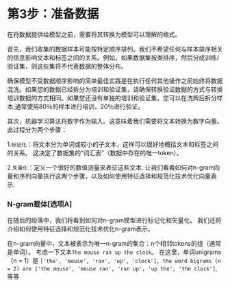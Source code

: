 # 第3步：准备数据
在将数据提供给模型之前，需要将其转换为模型可以理解的格式。

首先，我们收集的数据样本可能按特定顺序排列。我们不希望任何与样本排序相关的信息影响文本和标签之间的关系。例如，如果数据集按类排序，然后分成训练/验证集，则这些集将不代表数据的整体分布。

确保模型不受数据顺序影响的简单最佳实践是在执行任何其他操作之前始终将数据混洗。如果您的数据已经拆分为培训和验证集，请确保转换验证数据的方式与转换培训数据的方式相同。如果您还没有单独的培训和验证集，您可以在洗牌后拆分样本;通常使用80％的样本进行培训，20％进行验证。

其次，机器学习算法将数字作为输入。这意味着我们需要将文本转换为数字向量。此过程分为两个步骤：

1.```标记化```：将文本分为单词或较小的子文本，这样可以很好地概括文本和标签之间的关系。 这决定了数据集的“词汇表”（数据中存在的唯一token）。

2.```矢量化```：定义一个很好的数值测量来表征这些文本.
让我们看看如何对n-gram向量和序列向量执行这两个步骤，以及如何使用特征选择和规范化技术优化向量表示.

### N-gram载体[选项A]
在随后的段落中，我们将看到如何对n-gram模型进行标记化和矢量化。 我们还将介绍如何使用特征选择和规范化技术优化n-gram表示。

在n-gram向量中，文本被表示为唯一n-gram的集合：n个相邻tokens的组（通常是单词）。 考虑一下文本```The mouse ran up the clock```。 在这里，单词unigrams（n = 1）是 ```['the', 'mouse', 'ran', 'up', 'clock'], the word bigrams (n = 2) are ['the mouse', 'mouse ran', 'ran up', 'up the', 'the clock']```,等等
